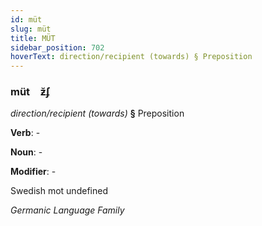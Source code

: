 ```yaml
---
id: müt
slug: müt
title: MÜT
sidebar_position: 702
hoverText: direction/recipient (towards) § Preposition
---
```


### müt&emsp;<span kind="abugida">ƶ̆ʄ</span>

*direction/recipient (towards)* **§** Preposition

**Verb**: -

**Noun**: -

**Modifier**: -

Swedish mot undefined

*Germanic Language Family*